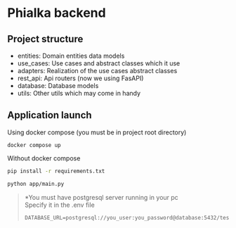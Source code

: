 # Phialka backend

## Project structure

- entities: Domain entities data models
- use_cases: Use cases and abstract classes which it use
- adapters: Realization of the use cases abstract classes
- rest_api: Api routers (now we using FasAPI)
- database: Database models 
- utils: Other utils which may come in handy


## Application launch

Using docker compose (you must be in project root directory)
```
docker compose up
```

Without docker compose

```bash
pip install -r requirements.txt
```
```bash
python app/main.py
```

> *You must have postgresql server running in your pc\
> Specify it in the .env file
> ```
> DATABASE_URL=postgresql://you_user:you_password@database:5432/test_db
> ```

